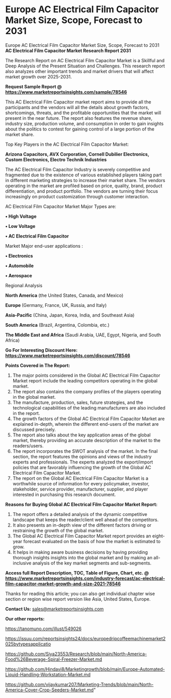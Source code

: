# Europe AC Electrical Film Capacitor Market Size, Scope, Forecast to 2031
 Europe AC Electrical Film Capacitor Market Size, Scope, Forecast to 2031
<strong>AC Electrical Film Capacitor Market Research Report 2031</strong>

The Research Report on AC Electrical Film Capacitor Market is a Skillful and Deep Analysis of the Present Situation and Challenges. This research report also analyzes other important trends and market drivers that will affect market growth over 2025-2031.

<strong>Request Sample Report @ <a href=https://www.marketreportsinsights.com/sample/78546>https://www.marketreportsinsights.com/sample/78546</a></strong>

This AC Electrical Film Capacitor market report aims to provide all the participants and the vendors will all the details about growth factors, shortcomings, threats, and the profitable opportunities that the market will present in the near future. The report also features the revenue share, industry size, production volume, and consumption in order to gain insights about the politics to contest for gaining control of a large portion of the market share.

Top Key Players in the AC Electrical Film Capacitor Market:

<strong>Arizona Capacitors, AVX Corporation, Cornell Dubilier Electronics, Custom Electronics, Electro Technik Industries</strong>

The AC Electrical Film Capacitor Industry is severely competitive and fragmented due to the existence of various established players taking part in different marketing strategies to increase their market share. The vendors operating in the market are profiled based on price, quality, brand, product differentiation, and product portfolio. The vendors are turning their focus increasingly on product customization through customer interaction.

AC Electrical Film Capacitor Market Major Types are:

<strong>• High Voltage

• Low Voltage

• AC Electrical Film Capacitor</strong>

Market Major end-user applications :

<strong>• Electronics

• Automobile

• Aerospace</strong>

Regional Analysis

</u><strong><b>North America</b></strong> (the United States, Canada, and Mexico)

<strong><b>Europe </b></strong>(Germany, France, UK, Russia, and Italy)

<strong><b>Asia-Pacific</b></strong> (China, Japan, Korea, India, and Southeast Asia)

<strong><b>South America</b></strong> (Brazil, Argentina, Colombia, etc.)

<strong><b>The Middle East and Africa</b></strong> (Saudi Arabia, UAE, Egypt, Nigeria, and South Africa)

<strong>Go For Interesting Discount Here: <a href=https://www.marketreportsinsights.com/discount/78546>https://www.marketreportsinsights.com/discount/78546</a></strong>

<strong>Points Covered in The Report:</strong>
<ol>
  <li>The major points considered in the Global AC Electrical Film Capacitor Market report include the leading competitors operating in the global market.</li>
  <li>The report also contains the company profiles of the players operating in the global market.</li>
  <li>The manufacture, production, sales, future strategies, and the technological capabilities of the leading manufacturers are also included in the report.</li>
  <li>The growth factors of the Global AC Electrical Film Capacitor Market are explained in-depth, wherein the different end-users of the market are discussed precisely.</li>
  <li>The report also talks about the key application areas of the global market, thereby providing an accurate description of the market to the readers/users.</li>
  <li>The report incorporates the SWOT analysis of the market. In the final section, the report features the opinions and views of the industry experts and professionals. The experts analyzed the export/import policies that are favorably influencing the growth of the Global AC Electrical Film Capacitor Market.</li>
  <li>The report on the Global AC Electrical Film Capacitor Market is a worthwhile source of information for every policymaker, investor, stakeholder, service provider, manufacturer, supplier, and player interested in purchasing this research document.</li>
</ol>
<strong>Reasons for Buying Global AC Electrical Film Capacitor Market Report:</strong>

<ol>
  <li>The report offers a detailed analysis of the dynamic competitive landscape that keeps the reader/client well ahead of the competitors.</li>
  <li>It also presents an in-depth view of the different factors driving or restraining the growth of the global market.</li>
  <li>The Global AC Electrical Film Capacitor Market report provides an eight-year forecast evaluated on the basis of how the market is estimated to grow.</li>
  <li>It helps in making aware business decisions by having providing thorough insights insights into the global market and by making an all-inclusive analysis of the key market segments and sub-segments.</li>
</ol>
<strong>Access full Report Description, TOC, Table of Figure, Chart, etc. @ <a href=https://www.marketreportsinsights.com/industry-forecast/ac-electrical-film-capacitor-market-growth-and-size-2021-78546>https://www.marketreportsinsights.com/industry-forecast/ac-electrical-film-capacitor-market-growth-and-size-2021-78546</a></strong>


Thanks for reading this article; you can also get individual chapter wise section or region wise report version like Asia, United States, Europe.

<strong>Contact Us:</strong>
sales@marketreportsinsights.com

<strong>Our other reports:</strong>

<a href=https://tanomuno.com/illust/549026>https://tanomuno.com/illust/549026</a>

<a href=https://issuu.com/reportsinsights24/docs/europedripcoffeemachinemarket2025bytypesapplicatio>https://issuu.com/reportsinsights24/docs/europedripcoffeemachinemarket2025bytypesapplicatio</a>

<a href=https://github.com/Siya23553/Research/blob/main/North-America-Food%26Beverage-Spiral-Freezer-Market.md>https://github.com/Siya23553/Research/blob/main/North-America-Food%26Beverage-Spiral-Freezer-Market.md</a>

<a href=https://github.com/Hindavi8/Marketingrowth/blob/main/Europe-Automated-Liquid-Handling-Workstation-Market.md>https://github.com/Hindavi8/Marketingrowth/blob/main/Europe-Automated-Liquid-Handling-Workstation-Market.md</a>

<a href=https://github.com/vijaykumar207/Marketing-Trends/blob/main/North-America-Cover-Crop-Seeders-Market.md>https://github.com/vijaykumar207/Marketing-Trends/blob/main/North-America-Cover-Crop-Seeders-Market.md</a>"
